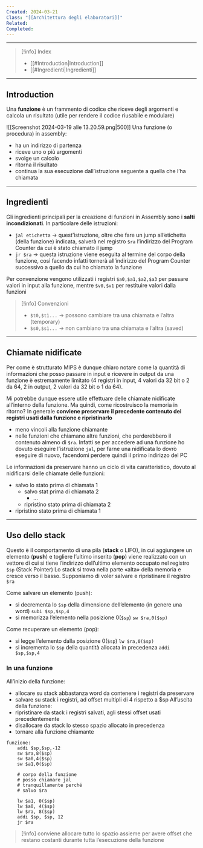 ```yaml
---
Created: 2024-03-21
Class: "[[Architettura degli elaboratori]]"
Related: 
Completed:
---
```

---
>[!info] Index
>- [[#Introduction|Introduction]]
>- [[#Ingredienti|Ingredienti]]

---
## Introduction
Una **funzione** è un frammento di codice che riceve degli argomenti e calcola un risultato (utile per rendere il codice riusabile e modulare)

![[Screenshot 2024-03-19 alle 13.20.59.png|500]]
Una funzione (o procedura) in assembly:
- ha un indirizzo di partenza
- riceve uno o più argomenti
- svolge un calcolo
- ritorna il risultato
- continua la sua esecuzione dall’istruzione seguente a quella che l’ha chiamata

---
## Ingredienti
Gli ingredienti principali per la creazione di funzioni in Assembly sono i **salti incondizionati**. In particolare delle istruzioni:
- `jal etichetta` → quest’istruzione, oltre che fare un jump all’etichetta (della funzione) indicata, salverà nel registro `$ra` l’indirizzo del Program Counter da cui è stato chiamato il jump
- `jr $ra` → questa istruzione viene eseguita al termine del corpo della funzione, così facendo infatti tornerà all’indirizzo del Program Counter successivo a quello da cui ho chiamato la funzione

Per convenzione vengono utilizzati i registri `$a0,$a1,$a2,$a3` per passare valori in input alla funzione, mentre `$v0,$v1` per restituire valori dalla funzioni

>[!info] Convenzioni
>- `$t0,$t1...` → possono cambiare tra una chiamata e l’altra (temporary)
>- `$s0,$s1...` → non cambiano tra una chiamata e l’altra (saved) 

---
## Chiamate nidificate
Per come è strutturato MIPS è dunque chiaro notare come la quantità di informazioni che posso passare in input e ricevere in output da una funzione è estremamente limitato (4 registri in input, 4 valori da 32 bit o 2 da 64, 2 in output, 2 valori da 32 bit o 1 da 64).

Mi potrebbe dunque essere utile effettuare delle chiamate nidificate all’interno della funzione. Ma quindi, come ricostruisco la memoria in ritorno?
In generale **conviene preservare il precedente contenuto dei registri usati dalla funzione e ripristinarlo**
- meno vincoli alla funzione chiamante
- nelle funzioni che chiamano altre funzioni, che perderebbero il contenuto almeno di `$ra`. Infatti se per accedere ad una funzione ho dovuto eseguire l’istruzione `jal`, per farne una nidificata lo dovrò eseguire di nuovo, facendomi perdere quindi il primo indirizzo del PC

Le informazioni da preservare hanno un ciclo di vita caratteristico, dovuto al nidificarsi delle chiamate delle funzioni:
- salvo lo stato prima di chiamata 1
	- salvo stat prima di chiamata 2
		- …
	- ripristino stato prima di chiamata 2
- ripristino stato prima di chiamata 1

---
## Uso dello stack
Questo è il comportamento di una pila (**stack** o LIFO), in cui aggiungere un elemento (**push**) e togliere l’ultimo inserito (**pop**) viene realizzato con un vettore di cui si tiene l’indirizzo dell’ultimo elemento occupato nel registro `$sp` (Stack Pointer)
Lo stack si trova nella parte «alta» della memoria e cresce verso il basso. Supponiamo di voler salvare e ripristinare il registro `$ra`

Come salvare un elemento (push):
- si decrementa lo `$sp` della dimensione dell’elemento (in genere una word)
	`subi $sp,$sp,4`
- si memorizza l’elemento nella posizione 0(`$sp`)
	`sw $ra,0($sp)`

Come recuperare un elemento (pop):
- si legge l’elemento dalla posizione 0(`$sp`)
	`lw $ra,0($sp)`
- si incrementa lo `$sp` della quantità allocata in precedenza
	`addi $sp,$sp,4`

### In una funzione
All’inizio della funzione:
- allocare su stack abbastanza word da contenere i registri da preservare
- salvare su stack i registri, ad offset multipli di 4 rispetto a $sp
All’uscita della funzione:
- ripristinare da stack i registri salvati, agli stessi offset usati precedentemente
- disallocare da stack lo stesso spazio allocato in precedenza
- tornare alla funzione chiamante

```arm-asm
funzione:
	addi $sp,$sp,-12
	sw $ra,8($sp)
	sw $a0,4($sp)
	sw $a1,0($sp)
	
	# corpo della funzione
	# posso chiamare jal
	# tranquillamente perché
	# salvo $ra
	
	lw $a1, 0($sp)
	lw $a0, 4($sp)
	lw $ra, 8($sp)
	addi $sp, $sp, 12
	jr $ra
```

> [!info]
> conviene allocare tutto lo spazio assieme per avere offset che restano costanti durante tutta l’esecuzione della funzione

